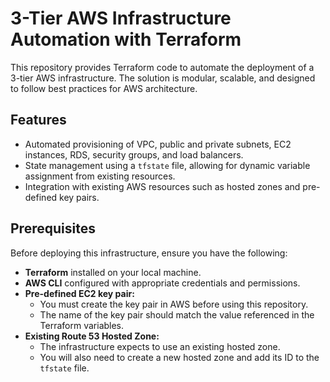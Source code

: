 # 3-Tier AWS Infrastructure Automation with Terraform

This repository provides Terraform code to automate the deployment of a 3-tier AWS infrastructure. The solution is modular, scalable, and designed to follow best practices for AWS architecture.

## Features

- Automated provisioning of VPC, public and private subnets, EC2 instances, RDS, security groups, and load balancers.
- State management using a `tfstate` file, allowing for dynamic variable assignment from existing resources.
- Integration with existing AWS resources such as hosted zones and pre-defined key pairs.

## Prerequisites

Before deploying this infrastructure, ensure you have the following:

- **Terraform** installed on your local machine.
- **AWS CLI** configured with appropriate credentials and permissions.
- **Pre-defined EC2 key pair:**
  - You must create the key pair in AWS before using this repository.
  - The name of the key pair should match the value referenced in the Terraform variables.
- **Existing Route 53 Hosted Zone:**
  - The infrastructure expects to use an existing hosted zone.
  - You will also need to create a new hosted zone and add its ID to the `tfstate` file.
